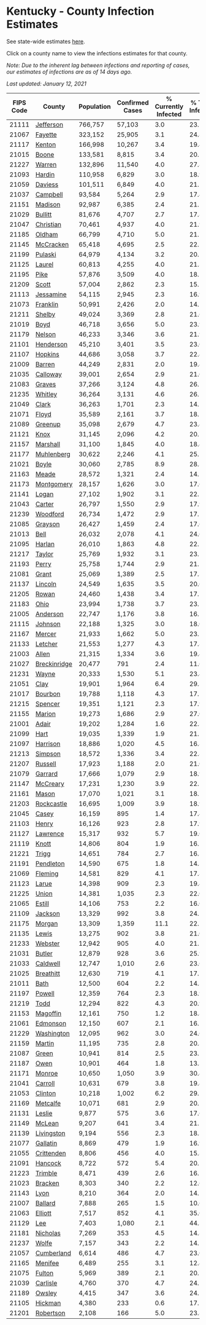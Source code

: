 # Kentucky - County Infection Estimates

See state-wide estimates [here](/infections/us-ky).

Click on a county name to view the infections estimates for that county.

*Note: Due to the inherent lag between infections and reporting of cases, our estimates of infections are as of 14 days ago.*

*Last updated: January 12, 2021*

|   FIPS Code |                       County |   Population |   Confirmed Cases |   % Currently Infected |   % Total Infected |
|-------------|------------------------------|--------------|-------------------|------------------------|--------------------|
|       21111 |       [Jefferson](jefferson) |      766,757 |            57,103 |                    3.0 |               23.5 |
|       21067 |           [Fayette](fayette) |      323,152 |            25,905 |                    3.1 |               24.8 |
|       21117 |             [Kenton](kenton) |      166,998 |            10,267 |                    3.4 |               19.4 |
|       21015 |               [Boone](boone) |      133,581 |             8,815 |                    3.4 |               20.5 |
|       21227 |             [Warren](warren) |      132,896 |            11,540 |                    4.0 |               27.8 |
|       21093 |             [Hardin](hardin) |      110,958 |             6,829 |                    3.0 |               18.9 |
|       21059 |           [Daviess](daviess) |      101,511 |             6,849 |                    4.0 |               21.2 |
|       21037 |         [Campbell](campbell) |       93,584 |             5,264 |                    2.9 |               17.4 |
|       21151 |           [Madison](madison) |       92,987 |             6,385 |                    2.4 |               21.1 |
|       21029 |           [Bullitt](bullitt) |       81,676 |             4,707 |                    2.7 |               17.8 |
|       21047 |       [Christian](christian) |       70,461 |             4,937 |                    4.0 |               21.9 |
|       21185 |             [Oldham](oldham) |       66,799 |             4,710 |                    5.0 |               21.7 |
|       21145 |       [McCracken](mccracken) |       65,418 |             4,695 |                    2.5 |               22.2 |
|       21199 |           [Pulaski](pulaski) |       64,979 |             4,134 |                    3.2 |               20.2 |
|       21125 |             [Laurel](laurel) |       60,813 |             4,255 |                    4.0 |               21.3 |
|       21195 |                 [Pike](pike) |       57,876 |             3,509 |                    4.0 |               18.5 |
|       21209 |               [Scott](scott) |       57,004 |             2,862 |                    2.3 |               15.5 |
|       21113 |       [Jessamine](jessamine) |       54,115 |             2,945 |                    2.3 |               16.9 |
|       21073 |         [Franklin](franklin) |       50,991 |             2,426 |                    2.0 |               14.7 |
|       21211 |             [Shelby](shelby) |       49,024 |             3,369 |                    2.8 |               21.6 |
|       21019 |                 [Boyd](boyd) |       46,718 |             3,656 |                    5.0 |               23.9 |
|       21179 |             [Nelson](nelson) |       46,233 |             3,346 |                    3.6 |               21.9 |
|       21101 |       [Henderson](henderson) |       45,210 |             3,401 |                    3.5 |               23.0 |
|       21107 |           [Hopkins](hopkins) |       44,686 |             3,058 |                    3.7 |               22.4 |
|       21009 |             [Barren](barren) |       44,249 |             2,831 |                    2.0 |               19.4 |
|       21035 |         [Calloway](calloway) |       39,001 |             2,654 |                    2.9 |               21.0 |
|       21083 |             [Graves](graves) |       37,266 |             3,124 |                    4.8 |               26.7 |
|       21235 |           [Whitley](whitley) |       36,264 |             3,131 |                    4.6 |               26.5 |
|       21049 |               [Clark](clark) |       36,263 |             1,701 |                    2.3 |               14.5 |
|       21071 |               [Floyd](floyd) |       35,589 |             2,161 |                    3.7 |               18.5 |
|       21089 |           [Greenup](greenup) |       35,098 |             2,679 |                    4.7 |               23.4 |
|       21121 |                 [Knox](knox) |       31,145 |             2,096 |                    4.2 |               20.7 |
|       21157 |         [Marshall](marshall) |       31,100 |             1,845 |                    4.0 |               18.4 |
|       21177 |     [Muhlenberg](muhlenberg) |       30,622 |             2,246 |                    4.1 |               25.5 |
|       21021 |               [Boyle](boyle) |       30,060 |             2,785 |                    8.9 |               28.3 |
|       21163 |               [Meade](meade) |       28,572 |             1,321 |                    2.4 |               14.1 |
|       21173 |     [Montgomery](montgomery) |       28,157 |             1,626 |                    3.0 |               17.6 |
|       21141 |               [Logan](logan) |       27,102 |             1,902 |                    3.1 |               22.2 |
|       21043 |             [Carter](carter) |       26,797 |             1,550 |                    2.9 |               17.9 |
|       21239 |         [Woodford](woodford) |       26,734 |             1,472 |                    2.9 |               17.1 |
|       21085 |           [Grayson](grayson) |       26,427 |             1,459 |                    2.4 |               17.6 |
|       21013 |                 [Bell](bell) |       26,032 |             2,078 |                    4.1 |               24.6 |
|       21095 |             [Harlan](harlan) |       26,010 |             1,863 |                    4.8 |               22.2 |
|       21217 |             [Taylor](taylor) |       25,769 |             1,932 |                    3.1 |               23.1 |
|       21193 |               [Perry](perry) |       25,758 |             1,744 |                    2.9 |               21.1 |
|       21081 |               [Grant](grant) |       25,069 |             1,389 |                    2.5 |               17.3 |
|       21137 |           [Lincoln](lincoln) |       24,549 |             1,635 |                    3.5 |               20.6 |
|       21205 |               [Rowan](rowan) |       24,460 |             1,438 |                    3.4 |               17.7 |
|       21183 |                 [Ohio](ohio) |       23,994 |             1,738 |                    3.7 |               23.1 |
|       21005 |         [Anderson](anderson) |       22,747 |             1,176 |                    3.8 |               16.1 |
|       21115 |           [Johnson](johnson) |       22,188 |             1,325 |                    3.0 |               18.0 |
|       21167 |             [Mercer](mercer) |       21,933 |             1,662 |                    5.0 |               23.2 |
|       21133 |           [Letcher](letcher) |       21,553 |             1,277 |                    4.3 |               17.8 |
|       21003 |               [Allen](allen) |       21,315 |             1,334 |                    3.6 |               19.4 |
|       21027 | [Breckinridge](breckinridge) |       20,477 |               791 |                    2.4 |               11.6 |
|       21231 |               [Wayne](wayne) |       20,333 |             1,530 |                    5.1 |               23.4 |
|       21051 |                 [Clay](clay) |       19,901 |             1,964 |                    6.4 |               29.3 |
|       21017 |           [Bourbon](bourbon) |       19,788 |             1,118 |                    4.3 |               17.5 |
|       21215 |           [Spencer](spencer) |       19,351 |             1,121 |                    2.3 |               17.9 |
|       21155 |             [Marion](marion) |       19,273 |             1,686 |                    2.9 |               27.0 |
|       21001 |               [Adair](adair) |       19,202 |             1,284 |                    1.6 |               22.3 |
|       21099 |                 [Hart](hart) |       19,035 |             1,339 |                    1.9 |               21.5 |
|       21097 |         [Harrison](harrison) |       18,886 |             1,020 |                    4.5 |               16.8 |
|       21213 |           [Simpson](simpson) |       18,572 |             1,336 |                    3.4 |               22.8 |
|       21207 |           [Russell](russell) |       17,923 |             1,188 |                    2.0 |               21.0 |
|       21079 |           [Garrard](garrard) |       17,666 |             1,079 |                    2.9 |               18.9 |
|       21147 |         [McCreary](mccreary) |       17,231 |             1,230 |                    3.9 |               22.5 |
|       21161 |               [Mason](mason) |       17,070 |             1,021 |                    3.1 |               18.7 |
|       21203 |     [Rockcastle](rockcastle) |       16,695 |             1,009 |                    3.9 |               18.9 |
|       21045 |               [Casey](casey) |       16,159 |               895 |                    1.4 |               17.4 |
|       21103 |               [Henry](henry) |       16,126 |               923 |                    2.8 |               17.9 |
|       21127 |         [Lawrence](lawrence) |       15,317 |               932 |                    5.7 |               19.0 |
|       21119 |               [Knott](knott) |       14,806 |               804 |                    1.9 |               16.5 |
|       21221 |               [Trigg](trigg) |       14,651 |               784 |                    2.7 |               16.3 |
|       21191 |       [Pendleton](pendleton) |       14,590 |               675 |                    1.8 |               14.3 |
|       21069 |           [Fleming](fleming) |       14,581 |               829 |                    4.1 |               17.8 |
|       21123 |               [Larue](larue) |       14,398 |               909 |                    2.3 |               19.4 |
|       21225 |               [Union](union) |       14,381 |             1,035 |                    2.3 |               22.0 |
|       21065 |             [Estill](estill) |       14,106 |               753 |                    2.2 |               16.0 |
|       21109 |           [Jackson](jackson) |       13,329 |               992 |                    3.8 |               24.5 |
|       21175 |             [Morgan](morgan) |       13,309 |             1,359 |                   11.1 |               22.7 |
|       21135 |               [Lewis](lewis) |       13,275 |               902 |                    3.8 |               21.0 |
|       21233 |           [Webster](webster) |       12,942 |               905 |                    4.0 |               21.2 |
|       21031 |             [Butler](butler) |       12,879 |               928 |                    3.6 |               25.9 |
|       21033 |         [Caldwell](caldwell) |       12,747 |             1,010 |                    2.6 |               23.6 |
|       21025 |       [Breathitt](breathitt) |       12,630 |               719 |                    4.1 |               17.7 |
|       21011 |                 [Bath](bath) |       12,500 |               604 |                    2.2 |               14.3 |
|       21197 |             [Powell](powell) |       12,359 |               764 |                    2.3 |               18.9 |
|       21219 |                 [Todd](todd) |       12,294 |               822 |                    4.3 |               20.9 |
|       21153 |         [Magoffin](magoffin) |       12,161 |               750 |                    1.2 |               18.8 |
|       21061 |         [Edmonson](edmonson) |       12,150 |               607 |                    2.1 |               16.1 |
|       21229 |     [Washington](washington) |       12,095 |               962 |                    3.0 |               24.6 |
|       21159 |             [Martin](martin) |       11,195 |               735 |                    2.8 |               20.3 |
|       21087 |               [Green](green) |       10,941 |               814 |                    2.5 |               23.5 |
|       21187 |                 [Owen](owen) |       10,901 |               464 |                    1.8 |               13.3 |
|       21171 |             [Monroe](monroe) |       10,650 |             1,050 |                    3.9 |               30.4 |
|       21041 |           [Carroll](carroll) |       10,631 |               679 |                    3.8 |               19.4 |
|       21053 |           [Clinton](clinton) |       10,218 |             1,002 |                    6.2 |               29.5 |
|       21169 |         [Metcalfe](metcalfe) |       10,071 |               681 |                    2.9 |               20.5 |
|       21131 |             [Leslie](leslie) |        9,877 |               575 |                    3.6 |               17.6 |
|       21149 |             [McLean](mclean) |        9,207 |               641 |                    3.4 |               21.5 |
|       21139 |     [Livingston](livingston) |        9,194 |               556 |                    2.3 |               18.3 |
|       21077 |         [Gallatin](gallatin) |        8,869 |               479 |                    1.9 |               16.9 |
|       21055 |     [Crittenden](crittenden) |        8,806 |               456 |                    4.0 |               15.8 |
|       21091 |           [Hancock](hancock) |        8,722 |               572 |                    5.4 |               20.2 |
|       21223 |           [Trimble](trimble) |        8,471 |               439 |                    2.6 |               16.1 |
|       21023 |           [Bracken](bracken) |        8,303 |               340 |                    2.2 |               12.6 |
|       21143 |                 [Lyon](lyon) |        8,210 |               364 |                    2.0 |               14.1 |
|       21007 |           [Ballard](ballard) |        7,888 |               265 |                    1.5 |               10.6 |
|       21063 |           [Elliott](elliott) |        7,517 |               852 |                    4.1 |               35.0 |
|       21129 |                   [Lee](lee) |        7,403 |             1,080 |                    2.1 |               44.3 |
|       21181 |         [Nicholas](nicholas) |        7,269 |               353 |                    4.5 |               14.8 |
|       21237 |               [Wolfe](wolfe) |        7,157 |               343 |                    2.2 |               14.5 |
|       21057 |     [Cumberland](cumberland) |        6,614 |               486 |                    4.7 |               23.0 |
|       21165 |           [Menifee](menifee) |        6,489 |               255 |                    3.1 |               12.4 |
|       21075 |             [Fulton](fulton) |        5,969 |               389 |                    2.1 |               20.7 |
|       21039 |         [Carlisle](carlisle) |        4,760 |               370 |                    4.7 |               24.1 |
|       21189 |             [Owsley](owsley) |        4,415 |               347 |                    3.6 |               24.5 |
|       21105 |           [Hickman](hickman) |        4,380 |               233 |                    0.6 |               17.2 |
|       21201 |       [Robertson](robertson) |        2,108 |               166 |                    5.0 |               23.8 |